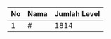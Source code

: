 | No | Nama            | Jumlah Level |
|----|-----------------|--------------|
| 1  | #    |    1814        |
